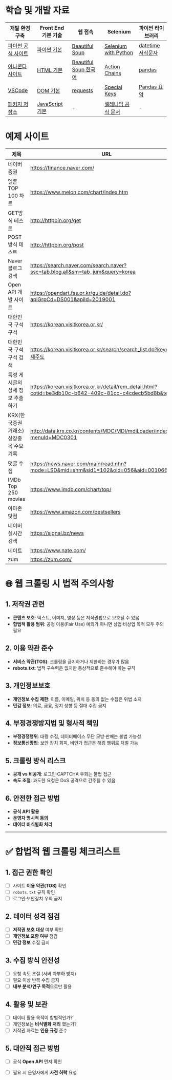 # 학습 및 개발 자료
| 개발 환경 구축 | Front End 기본 기술 | 웹 접속 | Selenium | 파이썬 라이브러리 |
|---|---|---|---|---|
| [파이썬 공식 사이트](https://www.python.org/) | [파이썬 기본](https://www.w3schools.com/python/default.asp) | [Beautiful Soup](https://www.crummy.com/software/BeautifulSoup/bs4/doc/index.html) | [Selenium with Python](https://selenium-python.readthedocs.io/) | [datetime 서식문자](https://docs.python.org/3/library/datetime.html#strftime-and-strptime-format-codes) |
| [아나콘다 사이트](https://anaconda.org/) | [HTML 기본](https://www.w3schools.com/html/) | [Beautiful Soup 한국어](https://www.crummy.com/software/BeautifulSoup/bs4/doc.ko/) | [Action Chains](https://selenium-python.readthedocs.io/api.html#module-selenium.webdriver.common.action_chains) | [pandas](https://pandas.pydata.org/pandas-docs/stable/) |
| [VSCode](https://code.visualstudio.com/) | [DOM 기본](https://www.w3schools.com/js/js_htmldom.asp) | [requests](https://2.python-requests.org//en/master/) | [Special Keys](https://selenium-python.readthedocs.io/api.html#module-selenium.webdriver.common.keys) | [Pandas 요약](https://github.com/pandas-dev/pandas/blob/master/doc/cheatsheet/Pandas_Cheat_Sheet.pdf) |
| [패키지 저장소](https://pypi.org/) | [JavaScript 기본](https://www.w3schools.com/js/default.asp) | - | [셀레니엄 공식 문서](https://www.selenium.dev/documentation/) | - |


# 예제 사이트 
| 제목 | URL |
|------|-----|
| 네이버증권 | https://finance.naver.com/ |
| 멜론 TOP 100 차트 | https://www.melon.com/chart/index.htm |
| GET방식 테스트 | http://httpbin.org/get |
| POST방식 테스트 | http://httpbin.org/post |
| Naver 블로그 검색 | https://search.naver.com/search.naver?ssc=tab.blog.all&sm=tab_jum&query=korea |
| Open API 개발 사이트 | https://opendart.fss.or.kr/guide/detail.do?apiGrpCd=DS001&apiId=2019001 |
| 대한민국 구석구석 | https://korean.visitkorea.or.kr/ |
| 대한민국 구석구석 검색 | https://korean.visitkorea.or.kr/search/search_list.do?keyword=제주도 |
| 특정 게시글의 상세 정보 추출하기 | https://korean.visitkorea.or.kr/detail/rem_detail.html?cotid=be3db10c-b642-409c-81cc-c4cdecb5bd8b&temp= |
| KRX(한국증권거래소) 상장종목 주요기록 | http://data.krx.co.kr/contents/MDC/MDI/mdiLoader/index.cmd?menuId=MDC0301 |
| 댓글 수집 | https://news.naver.com/main/read.nhn?mode=LSD&mid=shm&sid1=102&oid=056&aid=0010661268 |
| IMDb Top 250 movies | https://www.imdb.com/chart/top/ |
| 아마존 닷컴 | https://www.amazon.com/bestsellers |
| 네이버 실시간 검색 | https://signal.bz/news |
| 네이트 | https://www.nate.com/ |
| zum | https://zum.com/ |


# 🌐 웹 크롤링 시 법적 주의사항 

## 1. 저작권 관련
- **콘텐츠 보호**: 텍스트, 이미지, 영상 등은 저작권법으로 보호될 수 있음  
- **합법적 활용 범위**: 공정 이용(Fair Use) 예외가 아니면 상업·비상업 목적 모두 주의 필요  

## 2. 이용 약관 준수
- **서비스 약관(TOS)**: 크롤링을 금지하거나 제한하는 경우가 많음  
- **robots.txt**: 법적 구속력은 없지만 통상적으로 준수해야 하는 규칙  

## 3. 개인정보보호
- **개인정보 수집 제한**: 이름, 이메일, 위치 등 동의 없는 수집은 위법 소지  
- **민감 정보**: 의료, 금융, 정치 성향 등 절대 수집 금지  

## 4. 부정경쟁방지법 및 형사적 책임
- **부정경쟁행위**: 대량 수집, 데이터베이스 무단 모방·판매는 불법 가능성  
- **정보통신망법**: 보안 장치 회피, 비인가 접근은 해킹 행위로 처벌 가능  

## 5. 크롤링 방식 리스크
- **공개 vs 비공개**: 로그인·CAPTCHA 우회는 불법 접근  
- **속도 조절**: 과도한 요청은 DoS 공격으로 간주될 수 있음  

## 6. 안전한 접근 방법
- **공식 API 활용**  
- **운영자 명시적 동의**  
- **데이터 비식별화 처리**  

---

# ✅ 합법적 웹 크롤링 체크리스트

## 1. 접근 권한 확인
- [ ] 사이트 **이용 약관(TOS)** 확인  
- [ ] `robots.txt` 규칙 확인  
- [ ] 로그인·보안장치 우회 금지  

## 2. 데이터 성격 점검
- [ ] **저작권 보호 대상** 여부 확인  
- [ ] **개인정보 포함 여부** 점검  
- [ ] **민감 정보** 수집 금지  

## 3. 수집 방식 안전성
- [ ] 요청 속도 조절 (서버 과부하 방지)  
- [ ] 필요 이상 반복 수집 금지  
- [ ] **내부 분석/연구 목적**으로만 활용  

## 4. 활용 및 보관
- [ ] 데이터 활용 목적이 합법적인가?  
- [ ] 개인정보는 **비식별화 처리** 했는가?  
- [ ] 저작권 자료는 **인용 규정** 준수  

## 5. 대안적 접근 방법
- [ ] 공식 **Open API** 먼저 확인  
- [ ] 필요 시 운영자에게 **사전 허락** 요청  

